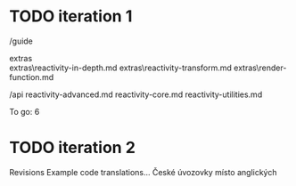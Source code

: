 TODO iteration 1
================

/guide

extras\
extras\reactivity-in-depth.md
extras\reactivity-transform.md
extras\render-function.md


/api
reactivity-advanced.md
reactivity-core.md
reactivity-utilities.md

To go: 6


TODO iteration 2
================
Revisions
Example code translations...
České úvozovky místo anglických
